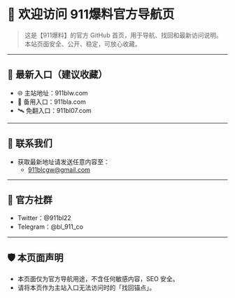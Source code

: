 # 👋 欢迎访问 911爆料官方导航页

> 这是【911爆料】的官方 GitHub 首页，用于导航、找回和最新访问说明。本站页面安全、公开、稳定，可放心收藏。

---

## 🔗 最新入口（建议收藏）

- 🌐 主站地址：911blw.com
- 🚪 备用入口：911bla.com
- 🛰️ 免翻入口：911bl07.com

---

## 📮 联系我们

- 获取最新地址请发送任意内容至：
  - 911blcgw@gmail.com

---

## 📢 官方社群

- Twitter：@911bl22
- Telegram：@bl_911_co

---

## 🛡️ 本页面声明

- 本页面仅为官方导航用途，不含任何敏感内容，SEO 安全。
- 请将本页作为主站入口无法访问时的「找回锚点」。



